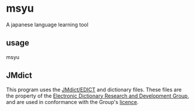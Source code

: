 msyu
====

A japanese language learning tool

## usage
msyu <command>

## JMdict
This program uses the [JMdict/EDICT](http://www.csse.monash.edu.au/~jwb/edict_doc.html) and dictionary files. These files are the property of the [Electronic Dictionary Research and Development Group](http://www.edrdg.org/), and are used in conformance with the Group's [licence](http://www.edrdg.org/edrdg/licence.html). 
